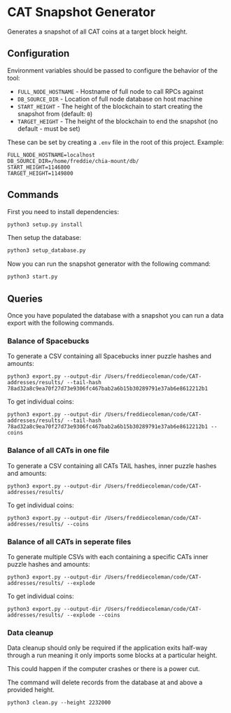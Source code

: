 # CAT Snapshot Generator

Generates a snapshot of all CAT coins at a target block height.

## Configuration

Environment variables should be passed to configure the behavior of the tool:

* `FULL_NODE_HOSTNAME` - Hostname of full node to call RPCs against
* `DB_SOURCE_DIR` - Location of full node database on host machine
* `START_HEIGHT` - The height of the blockchain to start creating the snapshot from (default: `0`)
* `TARGET_HEIGHT` - The height of the blockchain to end the snapshot (no default - must be set)

These can be set by creating a `.env` file in the root of this project. Example:

```
FULL_NODE_HOSTNAME=localhost
DB_SOURCE_DIR=/home/freddie/chia-mount/db/
START_HEIGHT=1146800
TARGET_HEIGHT=1149800
```

## Commands

First you need to install dependencies:

```bash
python3 setup.py install
```

Then setup the database:

```bash
python3 setup_database.py 
```

Now you can run the snapshot generator with the following command:

```bash
python3 start.py 
```

## Queries

Once you have populated the database with a snapshot you can run a data export with the following commands.

### Balance of Spacebucks

To generate a CSV containing all Spacebucks inner puzzle hashes and amounts:

```
python3 export.py --output-dir /Users/freddiecoleman/code/CAT-addresses/results/ --tail-hash 78ad32a8c9ea70f27d73e9306fc467bab2a6b15b30289791e37ab6e8612212b1
```

To get individual coins:

```
python3 export.py --output-dir /Users/freddiecoleman/code/CAT-addresses/results/ --tail-hash 78ad32a8c9ea70f27d73e9306fc467bab2a6b15b30289791e37ab6e8612212b1 --coins
```

### Balance of all CATs in one file

To generate a CSV containing all CATs TAIL hashes, inner puzzle hashes and amounts:

```
python3 export.py --output-dir /Users/freddiecoleman/code/CAT-addresses/results/
```

To get individual coins:

```
python3 export.py --output-dir /Users/freddiecoleman/code/CAT-addresses/results/ --coins
```

### Balance of all CATs in seperate files

To generate multiple CSVs with each containing a specific CATs inner puzzle hashes and amounts:

```
python3 export.py --output-dir /Users/freddiecoleman/code/CAT-addresses/results/ --explode
```

To get individual coins:

```
python3 export.py --output-dir /Users/freddiecoleman/code/CAT-addresses/results/ --explode --coins
```

### Data cleanup

Data cleanup should only be required if the application exits half-way through a run meaning it only imports some blocks at a particular height.

This could happen if the computer crashes or there is a power cut.

The command will delete records from the database at and above a provided height.

```
python3 clean.py --height 2232000
```
